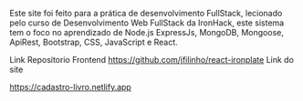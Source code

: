 Este site foi feito para a prática de desenvolvimento FullStack, lecionado pelo curso de Desenvolvimento Web FullStack da IronHack, este sistema tem o foco no aprendizado de Node.js ExpressJs, MongoDB, Mongoose, ApiRest, Bootstrap, CSS, JavaScript e React. 

Link Repositorio Frontend
https://github.com/jfilinho/react-ironplate
Link do site

https://cadastro-livro.netlify.app